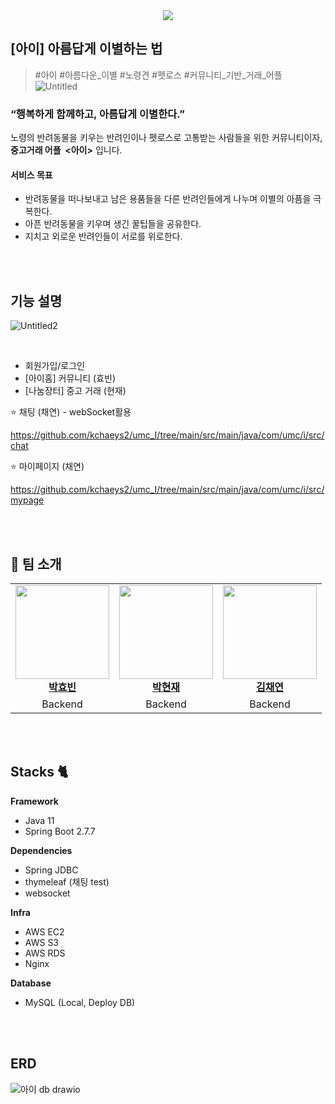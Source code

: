 <div align=center>
  <img src="https://github.com/kchaeys2/umc_I/assets/106591445/e5f4f195-aefc-4053-aee0-aa4555fa831b"/>
</div>

## [아이] 아름답게 이별하는 법
> #아이 #아름다운_이별 #노령견 #펫로스 #커뮤니티_기반_거래_어플
> ![Untitled](https://github.com/kchaeys2/umc_I/assets/106591445/3cae2283-925d-4b57-b3cb-287e3ed94ecc)

### “행복하게 함께하고, 아름답게 이별한다.”

노령의 반려동물을 키우는 반려인이나 펫로스로 고통받는 사람들을 위한 커뮤니티이자,**중고거래 어플  <아이>** 입니다.

#### 서비스 목표
- 반려동물을 떠나보내고 남은 용품들을 다른 반려인들에게 나누며 이별의 아픔을 극복한다.
- 아픈 반려동물을 키우며 생긴 꿀팁들을 공유한다.
- 지치고 외로운 반려인들이 서로를 위로한다.

<br/><br/>

## 기능 설명
![Untitled2](https://github.com/kchaeys2/umc_I/assets/106591445/5b96df72-4fdd-4a86-b807-8063c33b7ca8)

<br/>

- 회원가입/로그인
- [아이홈] 커뮤니티 (효빈)
- [나눔장터] 중고 거래 (현재)

⭐ 채팅 (채연) -  webSocket활용

  https://github.com/kchaeys2/umc_I/tree/main/src/main/java/com/umc/i/src/chat

⭐ 마이페이지 (채연)

  https://github.com/kchaeys2/umc_I/tree/main/src/main/java/com/umc/i/src/mypage

<br/><br/>

## 👥 팀 소개
<table>
  <tbody>
    <tr>
      <td align="center"><a href="https://github.com/Hyobeen-Park"><img src="https://avatars.githubusercontent.com/u/98209004?v=4" width="150px;" alt=""/><br /><b>박효빈</b></a><br /></td>
      <td align="center"><a href="https://github.com/HyeonJaePark"><img src="https://avatars.githubusercontent.com/u/64001045?v=4" width="150px;" alt=""/><br /><b>박현재</b></a><br /></td>
      <td align="center"><a href="https://github.com/kchaeys2"><img src="https://avatars.githubusercontent.com/u/106591445?v=4" width="150px;" alt=""/><br /><b>김채연</b></a><br /></td>
     <tr/>
      <td align="center">Backend</td>
      <td align="center">Backend</td>
      <td align="center">Backend</td>
    </tr>
  </tbody>
</table> 

<br/><br/>

## Stacks 🐈
**Framework**
- Java 11
- Spring Boot 2.7.7

**Dependencies**
- Spring JDBC
- thymeleaf (채팅 test)
- websocket

**Infra**
- AWS EC2
- AWS S3
- AWS RDS
- Nginx

**Database**
- MySQL (Local, Deploy DB)

<br/><br/>

## ERD
![아이 db drawio](https://github.com/kchaeys2/umc_I/assets/106591445/a6d3efb6-0f75-4bef-90c3-a5e7f02429b2)

